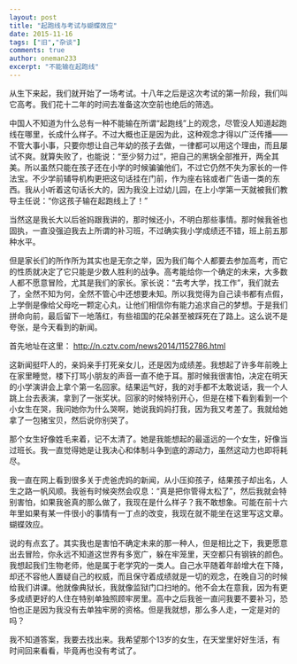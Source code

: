 ```yaml
---
layout: post
title: "起跑线与考试与蝴蝶效应"
date: 2015-11-16
tags: ["旧","杂谈"]
comments: true
author: oneman233
excerpt: "不能输在起跑线"
---
```


从生下来起，我们就开始了一场考试。十八年之后是这次考试的第一阶段，我们叫它高考。我们花十二年的时间去准备这次空前也绝后的筛选。

中国人不知道为什么总有一种不能输在所谓“起跑线”上的观念，尽管没人知道起跑线在哪里，长成什么样子。不过大概也正是因为此，这种观念才得以广泛传播——不管大事小事，只要你想让自己年幼的孩子去做，一律都可以用这个理由，而且屡试不爽。就算失败了，也能说：“至少努力过”，把自己的黑锅全部推开，两全其美。所以虽然只能在孩子还在小学的时候骗骗他们，不过它仍然不失为家长的一件法宝。不少学前辅导机构更把这句话挂在门前，作为座右铭或者广告语一类的东西。我从小听着这句话长大的，因为我没上过幼儿园，在上小学第一天就被我们教导主任说：“你这孩子输在起跑线上了！”

当然这是我长大以后爸妈跟我讲的，那时候还小，不明白那些事情。那时候我爸也固执，一直没强迫我去上所谓的补习班，不过确实我小学成绩还不错，班上前五那种水平。

但是家长们的所作所为其实也是无奈之举，因为我们每个人都要去参加高考，而它的性质就决定了它只能是少数人胜利的战争。高考能给你一个确定的未来，大多数人都不愿意冒险，尤其是我们的家长。家长说：“去考大学，找工作”，我们就去了，全然不知为何，全然不管心中还想要未知。所以我觉得为自己读书都有点假，上学倒是像给父母吃一颗定心丸，让他们相信你有能力追求自己的梦想。于是我们拼命向前，最后留下一地落红，有些祖国的花朵甚至被踩死在了路上。这么说不是夸张，是今天看到的新闻。

首先地址在这里：
http://n.cztv.com/news2014/1152786.html

这新闻挺吓人的，亲妈亲手打死亲女儿，还是因为成绩差。我想起了许多年前晚上在家里睡觉，楼下打骂小朋友的声音一直不绝于耳。那时候我很害怕，决定在明天的小学演讲会上拿个第一名回家。结果运气好，我的对手都不太敢说话，我一个人跳上台去表演，拿到了一张奖状。回家的时候特别开心，但是在楼下看到看到一个小女生在哭，我问她你为什么哭啊，她说我妈妈打我，因为我又考差了。我就给她拿了一包猪宝贝，然后说你别哭了。

那个女生好像姓毛来着，记不太清了。她是我能想起的最遥远的一个女生，好像当过班长。我一直觉得她是让我决心和体制斗争到底的源动力，虽然这动力也即将耗尽。

我一直在网上看到很多关于虎爸虎妈的新闻，从小压抑孩子，结果孩子却出名，人生之路一帆风顺。我爸有时候突然会叹息：“真是把你管得太松了”，然后我就会特别害怕，如果我爸真的那么做了，我现在是什么样子？我不敢想象。可能在前十六年里如果有某一件很小的事情有一丁点的改变，我现在就不能坐在这里写这文章。蝴蝶效应。

说的有点玄了。其实我也是害怕不确定未来的那一种人，但是相比之下，我更愿意出去冒险，你永远不知道这世界有多宽广，躲在牢笼里，天空都只有钢铁的颜色。我想起我们生物老师，他是属于老学究的一类人。自己水平随着年龄增大在下降，却还不容他人置疑自己的权威，而且保守着成绩就是一切的观念，在晚自习的时候给我们讲课。他就像典狱长，我就像监狱门口扫地的。他不会太在意我，因为有更多成绩更好的人住在特别单独照顾牢房里。高中之后我爸一直问我要不要补习，恐怕也正是因为我没有去单独牢房的资格。但是我就想，那么多人走，一定是对的吗？

我不知道答案，我要去找出来。我希望那个13岁的女生，在天堂里好好生活，有时间回来看看，毕竟再也没有考试了。